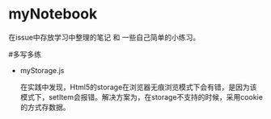# myNotebook
在issue中存放学习中整理的笔记 和 一些自己简单的小练习。

#多写多练



- myStorage.js 

  在实践中发现，Html5的storage在浏览器无痕浏览模式下会有错，是因为该模式下，setItem会报错。解决方案为，在storage不支持的时候，采用cookie的方式存数据。